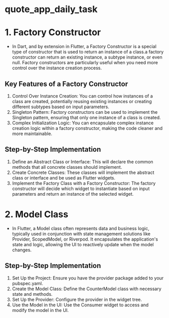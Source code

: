 # quote_app_daily_task

# 1. Factory Constructor
- In Dart, and by extension in Flutter, a Factory Constructor is a special type of constructor that is used to return an instance of a class.a factory constructor can return an existing instance, a subtype instance, or even null. Factory constructors are particularly useful when you need more control over the instance creation process.

## Key Features of a Factory Constructor
1. Control Over Instance Creation: You can control how instances of a class are created, potentially reusing existing instances or creating different subtypes based on input parameters.
2. Singleton Pattern: Factory constructors can be used to implement the Singleton pattern, ensuring that only one instance of a class is created.
3. Complex Initialization Logic: You can encapsulate complex instance creation logic within a factory constructor, making the code cleaner and more maintainable.

## Step-by-Step Implementation
1. Define an Abstract Class or Interface: This will declare the common methods that all concrete classes should implement.
2. Create Concrete Classes: These classes will implement the abstract class or interface and be used as Flutter widgets.
3. Implement the Factory Class with a Factory Constructor: The factory constructor will decide which widget to instantiate based on input parameters and return an instance of the selected widget.

# 2. Model Class
- In Flutter, a Model class often represents data and business logic, typically used in conjunction with state management solutions like Provider, ScopedModel, or Riverpod. It encapsulates the application's state and logic, allowing the UI to reactively update when the model changes.

## Step-by-Step Implementation
1. Set Up the Project: Ensure you have the provider package added to your pubspec.yaml.
2. Create the Model Class: Define the CounterModel class with necessary state and methods.
3. Set Up the Provider: Configure the provider in the widget tree.
4. Use the Model in the UI: Use the Consumer widget to access and modify the model in the UI.
